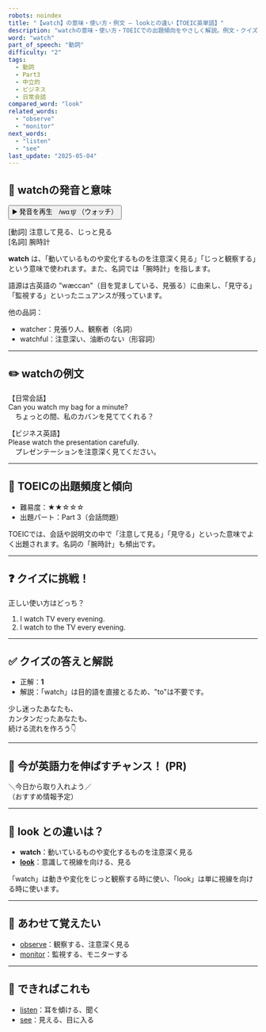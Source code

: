 ```yaml
---
robots: noindex
title: "【watch】の意味・使い方・例文 ― lookとの違い【TOEIC英単語】"
description: "watchの意味・使い方・TOEICでの出題傾向をやさしく解説。例文・クイズ付きでlookとの違いもわかりやすく学べます。"
word: "watch"
part_of_speech: "動詞"
difficulty: "2"
tags:
  - 動詞
  - Part3
  - 中立的
  - ビジネス
  - 日常会話
compared_word: "look"
related_words:
  - "observe"
  - "monitor"
next_words:
  - "listen"
  - "see"
last_update: "2025-05-04"
---
```


## 🔰 watchの発音と意味

<button class="play-audio" onclick="playTTS('watch')">
  <span class="play-audio-main">
    ▶️ 発音を再生　/wɑːtʃ/
  </span>
  <span class="play-audio-sub">
    （ウォッチ）
  </span>
</button>

[動詞] 注意して見る、じっと見る  
[名詞] 腕時計

**watch** は、「動いているものや変化するものを注意深く見る」「じっと観察する」という意味で使われます。また、名詞では「腕時計」を指します。

語源は古英語の "wæccan"（目を覚ましている、見張る）に由来し、「見守る」「監視する」といったニュアンスが残っています。

他の品詞：  
- watcher：見張り人、観察者（名詞）
- watchful：注意深い、油断のない（形容詞）

---

## ✏️ watchの例文

【日常会話】  
Can you watch my bag for a minute?  
　ちょっとの間、私のカバンを見ててくれる？

【ビジネス英語】  
Please watch the presentation carefully.  
　プレゼンテーションを注意深く見てください。

---

## 🎯 TOEICの出題頻度と傾向

- 難易度：★★☆☆☆
- 出題パート：Part 3（会話問題）

TOEICでは、会話や説明文の中で「注意して見る」「見守る」といった意味でよく出題されます。名詞の「腕時計」も頻出です。

---

## ❓ クイズに挑戦！

正しい使い方はどっち？

1. I watch TV every evening.  
2. I watch to the TV every evening.

---

## ✅ クイズの答えと解説

- 正解：**1**
- 解説：「watch」は目的語を直接とるため、"to"は不要です。

少し迷ったあなたも、  
カンタンだったあなたも、  
続ける流れを作ろう👇️

---

## 🚀 今が英語力を伸ばすチャンス！ (PR)

<div class="info-center">
＼今日から取り入れよう／<br>  
（おすすめ情報予定）
</div>

---

## 🤔  look との違いは？

- **watch**：動いているものや変化するものを注意深く見る
- **[look](/look)**：意識して視線を向ける、見る

「watch」は動きや変化をじっと観察する時に使い、「look」は単に視線を向ける時に使います。

---

## 🧩 あわせて覚えたい

- [observe](/observe)：観察する、注意深く見る
- [monitor](/monitor)：監視する、モニターする

---

## 📖 できればこれも

- [listen](/listen)：耳を傾ける、聞く
- [see](/see)：見える、目に入る

<!-- cvid: aid26_bid21 -->
